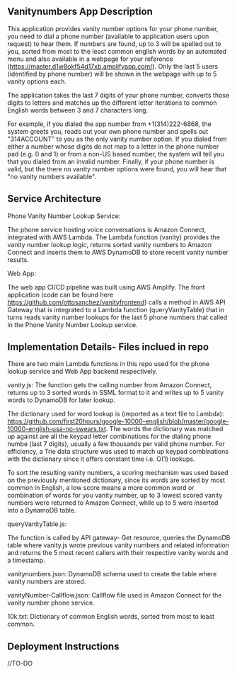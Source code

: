 ## Vanitynumbers App Description
This application provides vanity number options for your phone number, you need to dial a phone number (available to application users upon request) to hear them. If numbers are found, up to 3 will be spelled out to you, sorted from most to the least common english words by an automated menu and also available in a webpage for your reference (https://master.d1w8okf54d17xb.amplifyapp.com/). Only the last 5 users (identified by phone number) will be shown in the webpage with up to 5 vanity options each. 
    
The application takes the last 7 digits of your phone number, converts those digits to letters and matches up the different letter iterations to common English words between 3 and 7 characters long.
    
For example, if you dialed the app number from +1(314)222-6868, the system greets you, reads out your own phone number and  spells out "314ACCOUNT" to you as the only vanity number option. If you dialed from either a number whose digits do not map to a letter in the phone number pad (e.g. 0 and 1) or from a non-US based number, the system will tell you that you dialed from an invalid number. Finally, if your phone number is valid, but the there no vanity number options were found, you will hear that "no vanity numbers available". 

## Service Architecture ##
Phone Vanity Number Lookup Service: 
    
The phone service hosting voice conversations is Amazon Connect, integrated with AWS Lambda. The Lambda function (vanity) provides the vanity number lookup logic, returns sorted vanity numbers to Amazon Connect and inserts them to AWS DynamoDB to store recent vanity number results. 
    
Web App: 
    
The web app CI/CD pipeline was built using AWS Amplify. The front application (code can be found here https://github.com/ottosanchez/vanityfrontend) calls a method in AWS API Gateway that is integrated to a Lambda function (queryVanityTable) that in turns reads vanity number lookups for the last 5 phone numbers that called in the Phone Vanity Number Lookup service. 
  

## Implementation Details- Files inclued in repo ##
There are two main Lambda functions in this repo used for the phone lookup service and Web App backend respectively.
    
vanity.js: 
The function gets the calling number from Amazon Connect, returns up to 3 sorted words in SSML format to it and writes up to 5 vanity words to DynamoDB for later lookup.

The dictionary used for word lookup is (imported as a text file to Lambda): https://github.com/first20hours/google-10000-english/blob/master/google-10000-english-usa-no-swears.txt. The words the dictionary was matched up against are all the keypad letter combinations for the dialing phone numbe (last 7 digits), usually a few thousands per valid phone number. For efficiency, a Trie data structure was used to match up keypad combinations with the dictionary since it offers constant time i.e. O(1) lookups. 

To sort the resulting vanity numbers, a scoring mechanism was used based on the previously mentioned dictionary, since its words are sorted by most common in English, a low score means a more common word or combination of words for you vanity number, up to 3 lowest scored vanity numbers were returned to Amazon Connect, while up to 5 were inserted into a DynamoDB table.
    
queryVanityTable.js: 
    
The function is called by API gateway- Get resource, queries the DynamoDB table where vanity.js wrote previous vanity numbers and related information and returns the 5 most recent callers with their respective vanity words and a timestamp.  

vanitynumbers.json:
DynamoDB schema used to create the table where vanity numbers are stored.

vanityNumber-Callflow.json:
Callflow file used in Amazon Connect for the vanity number phone service.

10k.txt:
Dictionary of common English words, sorted from most to least common.

## Deployment Instructions ##
//TO-DO

